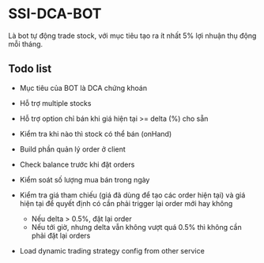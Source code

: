 # SSI-DCA-BOT

Là bot tự động trade stock, với mục tiêu tạo ra ít nhất 5% lợi nhuận thụ động mỗi tháng.


## Todo list

- Mục tiêu của BOT là DCA chứng khoán
- Hỗ trợ multiple stocks
- Hỗ trợ option chỉ bán khi giá hiện tại >= delta (%) cho sẵn
- Kiểm tra khi nào thì stock có thể bán (onHand)

- Build phần quản lý order ở client
- Check balance trước khi đặt orders
- Kiểm soát số lượng mua bán trong ngày
- Kiểm tra giá tham chiếu (giá đã dùng để tạo các order hiện tại) và giá hiện tại để quyết định có cần phải trigger lại order mới hay không
  - Nếu delta > 0.5%, đặt lại order
  - Nếu tới giờ, nhưng delta vẫn không vượt quá 0.5% thì không cần phải đặt lại orders
- Load dynamic trading strategy config from other service
